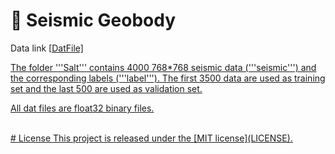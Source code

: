# 🌟 Seismic Geobody

  Data link [<a href='https://mailustceducn-my.sharepoint.com/:f:/g/personal/hanlins_mail_ustc_edu_cn/ElUKdIW6VhZOrekvngY7TqgBKYqgVfgC6fOg_vPdK8VYDA?e=xYrA0e' target='_blank'>DatFile]

The folder '''Salt''' contains 4000 768*768 seismic data ('''seismic''') and the corresponding labels ('''label'''). The first 3500 data are used as training set and the last 500 are used as validation set.

All dat files are float32 binary files.

<br>
<div>
# License
This project is released under the [MIT license](LICENSE).

